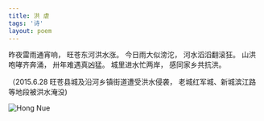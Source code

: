 ```yaml
---
title: 洪 虐
tags: '诗'
layout: poem
---
```


昨夜雷雨通宵响， 旺苍东河洪水涨。
今日雨大似滂沱， 河水滔滔翻滚狂。
山洪咆哮齐奔涌， 卅年难遇真凶猛。
城里进水忙两岸， 感同家乡共抗洪。

（2015.6.28 旺苍县城及沿河乡镇街道遭受洪水侵袭， 老城红军城、新城滨江路等地段被洪水淹没)

![Hong Nue](for_posts/hong-nue.jpg)
